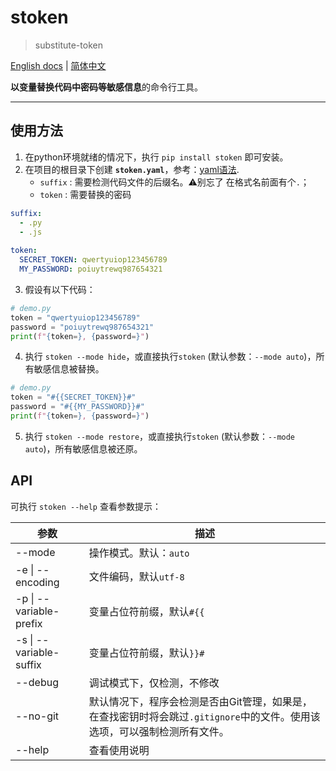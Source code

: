 # stoken 

>  substitute-token

[English docs](https://github.com/laorange/stoken/blob/main/README.md) | [简体中文](https://github.com/laorange/stoken/blob/main/README.zh.md)

**以变量替换代码中密码等敏感信息**的命令行工具。

---

## 使用方法

1. 在python环境就绪的情况下，执行 `pip install stoken` 即可安装。
2. 在项目的根目录下创建 **`stoken.yaml`**，参考：[yaml语法](https://zhuanlan.zhihu.com/p/145173920).
   + `suffix` : 需要检测代码文件的后缀名。⚠️别忘了 在格式名前面有个`.`；
   + `token` : 需要替换的密码

```yaml
suffix:
  - .py
  - .js
  	
token:
  SECRET_TOKEN: qwertyuiop123456789
  MY_PASSWORD: poiuytrewq987654321
```

3. 假设有以下代码：

```python
# demo.py
token = "qwertyuiop123456789"
password = "poiuytrewq987654321"
print(f"{token=}, {password=}")
```

4. 执行 `stoken --mode hide`，或直接执行`stoken` (默认参数：`--mode auto`)，所有敏感信息被替换。

```python
# demo.py
token = "#{{SECRET_TOKEN}}#"
password = "#{{MY_PASSWORD}}#"
print(f"{token=}, {password=}")
```

5. 执行 `stoken --mode restore`，或直接执行`stoken` (默认参数：`--mode auto`)，所有敏感信息被还原。

## API

可执行 `stoken --help` 查看参数提示：

| 参数                    | 描述                                                         |
| ----------------------- | ------------------------------------------------------------ |
| --mode                  | 操作模式。默认：`auto`                                       |
| -e \| --encoding        | 文件编码，默认`utf-8`                                        |
| -p \| --variable-prefix | 变量占位符前缀，默认`#{{`                                    |
| -s \| --variable-suffix | 变量占位符前缀，默认`}}#`                                    |
| --debug                 | 调试模式下，仅检测，不修改                                   |
| --no-git                | 默认情况下，程序会检测是否由Git管理，如果是，在查找密钥时将会跳过`.gitignore`中的文件。使用该选项，可以强制检测所有文件。 |
| --help                  | 查看使用说明                                                 |

